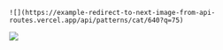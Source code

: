`![](https://example-redirect-to-next-image-from-api-routes.vercel.app/api/patterns/cat/640?q=75)`

![](https://example-redirect-to-next-image-from-api-routes.vercel.app/api/patterns/cat/640?q=75)
